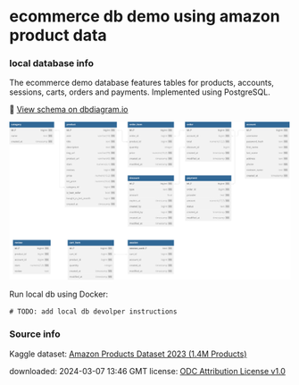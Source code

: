 # ecommerce db demo using amazon product data

### local database info

The ecommerce demo database features tables for products, accounts, sessions, carts, orders and payments. Implemented using PostgreSQL.

:link: [View schema on dbdiagram.io](https://dbdiagram.io/d/ecommerce-demo-65eaf17fb1f3d4062c72cba2)

![image of postgres starting schema - generated on dbdiagram.io](./schema/ecommerce-demo-pg.svg)

Run local db using Docker:

```
# TODO: add local db devolper instructions
```

### Source info
Kaggle dataset: [Amazon Products Dataset 2023 (1.4M Products)](https://www.kaggle.com/datasets/asaniczka/amazon-products-dataset-2023-1-4m-products)

downloaded: 2024-03-07 13:46 GMT
license: [ODC Attribution License v1.0](https://opendatacommons.org/licenses/by/1-0/index.html)

